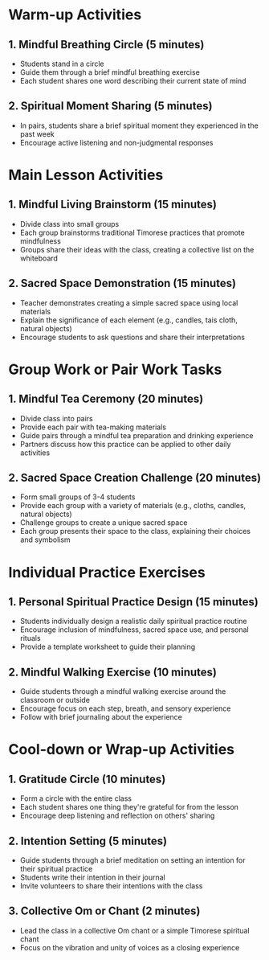 # Warm-up Activities

## 1. Mindful Breathing Circle (5 minutes)
- Students stand in a circle
- Guide them through a brief mindful breathing exercise
- Each student shares one word describing their current state of mind

## 2. Spiritual Moment Sharing (5 minutes)
- In pairs, students share a brief spiritual moment they experienced in the past week
- Encourage active listening and non-judgmental responses

# Main Lesson Activities

## 1. Mindful Living Brainstorm (15 minutes)
- Divide class into small groups
- Each group brainstorms traditional Timorese practices that promote mindfulness
- Groups share their ideas with the class, creating a collective list on the whiteboard

## 2. Sacred Space Demonstration (15 minutes)
- Teacher demonstrates creating a simple sacred space using local materials
- Explain the significance of each element (e.g., candles, tais cloth, natural objects)
- Encourage students to ask questions and share their interpretations

# Group Work or Pair Work Tasks

## 1. Mindful Tea Ceremony (20 minutes)
- Divide class into pairs
- Provide each pair with tea-making materials
- Guide pairs through a mindful tea preparation and drinking experience
- Partners discuss how this practice can be applied to other daily activities

## 2. Sacred Space Creation Challenge (20 minutes)
- Form small groups of 3-4 students
- Provide each group with a variety of materials (e.g., cloths, candles, natural objects)
- Challenge groups to create a unique sacred space
- Each group presents their space to the class, explaining their choices and symbolism

# Individual Practice Exercises

## 1. Personal Spiritual Practice Design (15 minutes)
- Students individually design a realistic daily spiritual practice routine
- Encourage inclusion of mindfulness, sacred space use, and personal rituals
- Provide a template worksheet to guide their planning

## 2. Mindful Walking Exercise (10 minutes)
- Guide students through a mindful walking exercise around the classroom or outside
- Encourage focus on each step, breath, and sensory experience
- Follow with brief journaling about the experience

# Cool-down or Wrap-up Activities

## 1. Gratitude Circle (10 minutes)
- Form a circle with the entire class
- Each student shares one thing they're grateful for from the lesson
- Encourage deep listening and reflection on others' sharing

## 2. Intention Setting (5 minutes)
- Guide students through a brief meditation on setting an intention for their spiritual practice
- Students write their intention in their journal
- Invite volunteers to share their intentions with the class

## 3. Collective Om or Chant (2 minutes)
- Lead the class in a collective Om chant or a simple Timorese spiritual chant
- Focus on the vibration and unity of voices as a closing experience